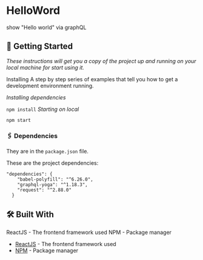# HelloWord

show "Hello world" via graphQL

## 🚩 Getting Started
_These instructions will get you a copy of the project up and running on your local machine for start using it._

Installing
A step by step series of examples that tell you how to get a development environment running.

_Installing dependencies_

```npm install```
_Starting on local_

```npm start```
### 🖇 Dependencies
They are in the ```package.json``` file.

These are the project dependencies:
```
"dependencies": {
    "babel-polyfill": "^6.26.0",
    "graphql-yoga": "^1.18.3",
    "request": "^2.88.0"
  }
 ```
 
## 🛠 Built With
ReactJS - The frontend framework used
NPM - Package manager
* [ReactJS](https://reactjs.org/) - The frontend framework used
* [NPM](https://www.npmjs.com/) - Package manager



